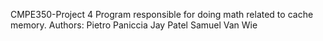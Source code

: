 CMPE350-Project 4
Program responsible for doing math related to cache memory. 
Authors: Pietro Paniccia 
         Jay Patel
         Samuel Van Wie

